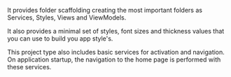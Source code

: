 ﻿It provides folder scaffolding creating the most important folders as Services, Styles, Views and ViewModels.

It also provides a minimal set of styles, font sizes and thickness values that you can use to build you app style's.

This project type also includes basic services for activation and navigation. On application startup, the navigation to the home page is performed with these services.
